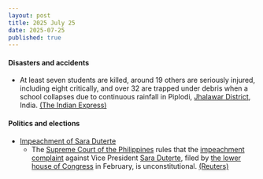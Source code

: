 ```yaml
---
layout: post
title: 2025 July 25
date: 2025-07-25
published: true
---
```



#### Disasters and accidents

* At least seven students are killed, around 19 others are seriously injured, including eight critically, and over 32 are trapped under debris when a school collapses due to continuous rainfall in Piplodi, [Jhalawar District](https://en.wikipedia.org/wiki/Jhalawar_District "Jhalawar District"), India. [(The Indian Express)](https://indianexpress.com/article/india/rajasthan-school-building-collapse-jhalawar-children-trapped-toll-rescue-ops-10148248/)

#### Politics and elections

* [Impeachment of Sara Duterte](https://en.wikipedia.org/wiki/Impeachment_of_Sara_Duterte "Impeachment of Sara Duterte")
  * The [Supreme Court of the Philippines](https://en.wikipedia.org/wiki/Supreme_Court_of_the_Philippines "Supreme Court of the Philippines") rules that the [impeachment complaint](https://en.wikipedia.org/wiki/Impeachment_in_the_Philippines "Impeachment in the Philippines") against Vice President [Sara Duterte](https://en.wikipedia.org/wiki/Sara_Duterte "Sara Duterte"), filed by [the lower house of Congress](https://en.wikipedia.org/wiki/House_of_Representatives_of_the_Philippines "House of Representatives of the Philippines") in February, is unconstitutional. [(Reuters)](https://www.reuters.com/world/asia-pacific/philippine-supreme-court-voids-impeachment-complaint-against-vp-duterte-2025-07-25/)
